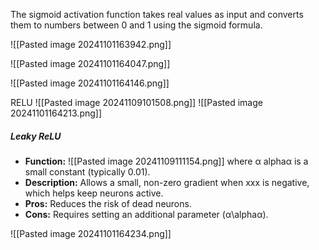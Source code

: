 The sigmoid activation function takes real values as input and converts them to numbers between 0 and 1 using the sigmoid formula.

![[Pasted image 20241101163942.png]]

![[Pasted image 20241101164047.png]]

![[Pasted image 20241101164146.png]]


RELU
![[Pasted image 20241109101508.png]]
![[Pasted image 20241101164213.png]]

##### **Leaky ReLU**

- **Function:** 
 ![[Pasted image 20241109111154.png]]
 where α alphaα is a small constant (typically 0.01).
- **Description:** Allows a small, non-zero gradient when xxx is negative, which helps keep neurons active.
- **Pros:** Reduces the risk of dead neurons.
- **Cons:** Requires setting an additional parameter (α\alphaα).


![[Pasted image 20241101164234.png]]
